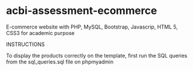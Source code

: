# acbi-assessment-ecommerce
E-commerce website with PHP, MySQL, Bootstrap, Javascrip, HTML 5, CSS3 for academic purpose

INSTRUCTIONS 

To display the products correctly on the template, first run the SQL queries from the sql_queries.sql file on phpmyadmin 

